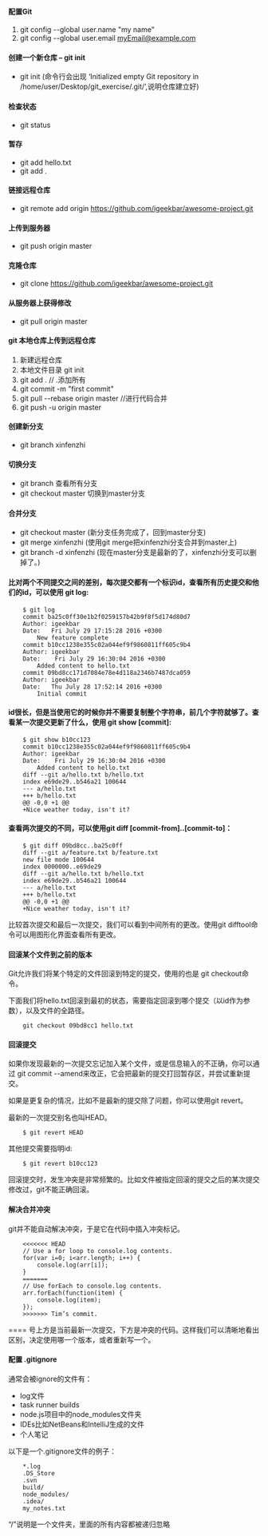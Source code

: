 #### 配置Git
1. git config --global user.name "my name"
2. git config --global user.email myEmail@example.com

#### 创建一个新仓库 – git init
* git init (命令行会出现  ‘Initialized empty Git repository in /home/user/Desktop/git_exercise/.git/’,说明仓库建立好)

#### 检查状态 
* git status

#### 暂存 
* git add hello.txt
* git add .

#### 链接远程仓库 
* git remote add origin https://github.com/igeekbar/awesome-project.git

#### 上传到服务器 
* git push origin master 

#### 克隆仓库 
* git clone https://github.com/igeekbar/awesome-project.git

#### 从服务器上获得修改 
* git pull origin master 

#### git 本地仓库上传到远程仓库
1. 新建远程仓库
2. 本地文件目录 git init
3. git add .  // .添加所有
4. git commit -m "first commit"
5. git pull --rebase origin master //进行代码合并
6. git push -u origin master

#### 创建新分支
* git branch xinfenzhi

#### 切换分支
* git branch  查看所有分支
* git checkout master 切换到master分支

#### 合并分支
* git checkout master (新分支任务完成了，回到master分支)
* git merge xinfenzhi (使用git merge把xinfenzhi分支合并到master上)
* git branch -d xinfenzhi (现在master分支是最新的了，xinfenzhi分支可以删掉了。)

#### 比对两个不同提交之间的差别，每次提交都有一个标识id，查看所有历史提交和他们的id，可以使用 git log:
        $ git log 
        commit ba25c0ff30e1b2f0259157b42b9f8f5d174d80d7 
        Author: igeekbar 
        Date:   Fri July 29 17:15:28 2016 +0300 
            New feature complete 
        commit b10cc1238e355c02a044ef9f9860811ff605c9b4 
        Author: igeekbar 
        Date:    Fri July 29 16:30:04 2016 +0300 
            Added content to hello.txt 
        commit 09bd8cc171d7084e78e4d118a2346b7487dca059 
        Author: igeekbar 
        Date:   Thu July 28 17:52:14 2016 +0300 
            Initial commit
#### id很长，但是当使用它的时候你并不需要复制整个字符串，前几个字符就够了。查看某一次提交更新了什么，使用 git show [commit]:
        $ git show b10cc123 
        commit b10cc1238e355c02a044ef9f9860811ff605c9b4 
        Author: igeekbar 
        Date:    Fri July 29 16:30:04 2016 +0300 
            Added content to hello.txt 
        diff --git a/hello.txt b/hello.txt 
        index e69de29..b546a21 100644 
        --- a/hello.txt 
        +++ b/hello.txt 
        @@ -0,0 +1 @@ 
        +Nice weather today, isn't it?


#### 查看两次提交的不同，可以使用git diff [commit-from]..[commit-to]：
        $ git diff 09bd8cc..ba25c0ff 
        diff --git a/feature.txt b/feature.txt 
        new file mode 100644 
        index 0000000..e69de29 
        diff --git a/hello.txt b/hello.txt 
        index e69de29..b546a21 100644 
        --- a/hello.txt 
        +++ b/hello.txt 
        @@ -0,0 +1 @@ 
        +Nice weather today, isn't it?

比较首次提交和最后一次提交，我们可以看到中间所有的更改。使用git difftool命令可以用图形化界面查看所有更改。

#### 回滚某个文件到之前的版本
Git允许我们将某个特定的文件回滚到特定的提交，使用的也是 git checkout命令。

下面我们将hello.txt回滚到最初的状态，需要指定回滚到哪个提交（以id作为参数），以及文件的全路径。

        git checkout 09bd8cc1 hello.txt

#### 回滚提交
如果你发现最新的一次提交忘记加入某个文件，或是信息输入的不正确，你可以通过 git commit --amend来改正，它会把最新的提交打回暂存区，并尝试重新提交。

如果是更复杂的情况，比如不是最新的提交除了问题，你可以使用git revert。

最新的一次提交别名也叫HEAD。

        $ git revert HEAD

其他提交需要指明id:

        $ git revert b10cc123

回滚提交时，发生冲突是非常频繁的。比如文件被指定回滚的提交之后的某次提交修改过，git不能正确回滚。

#### 解决合并冲突
git并不能自动解决冲突，于是它在代码中插入冲突标记。

        <<<<<<< HEAD 
        // Use a for loop to console.log contents. 
        for(var i=0; i<arr.length; i++) { 
            console.log(arr[i]); 
        } 
        ======= 
        // Use forEach to console.log contents. 
        arr.forEach(function(item) { 
            console.log(item); 
        }); 
        >>>>>>> Tim’s commit.

==== 号上方是当前最新一次提交，下方是冲突的代码。这样我们可以清晰地看出区别，决定使用哪一个版本，或者重新写一个。

#### 配置 .gitignore
通常会被ignore的文件有：

* log文件
* task runner builds
* node.js项目中的node_modules文件夹
* IDEs比如NetBeans和IntelliJ生成的文件
* 个人笔记

以下是一个.gitignore文件的例子：

        *.log 
        .DS_Store
        .svn
        build/ 
        node_modules/ 
        .idea/ 
        my_notes.txt

“/”说明是一个文件夹，里面的所有内容都被递归忽略










